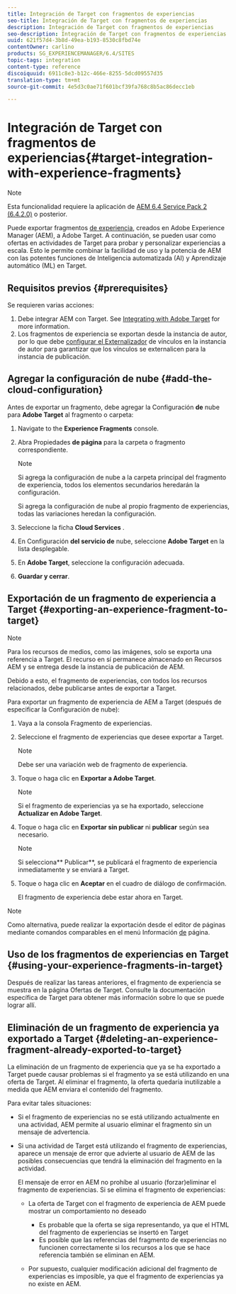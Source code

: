 ```yaml
---
title: Integración de Target con fragmentos de experiencias
seo-title: Integración de Target con fragmentos de experiencias
description: Integración de Target con fragmentos de experiencias
seo-description: Integración de Target con fragmentos de experiencias
uuid: 621f57d4-3b8d-49ea-b193-8530c8fbd74e
contentOwner: carlino
products: SG_EXPERIENCEMANAGER/6.4/SITES
topic-tags: integration
content-type: reference
discoiquuid: 6911c8e3-b12c-466e-8255-5dcd09557d35
translation-type: tm+mt
source-git-commit: 4e5d3c0ae71f601bcf39fa768c8b5ac86decc1eb

---
```



# Integración de Target con fragmentos de experiencias{#target-integration-with-experience-fragments}

>[!NOTE]
>
>Esta funcionalidad requiere la aplicación de [AEM 6.4 Service Pack 2 (6.4.2.0)](/help/release-notes/sp-release-notes.md) o posterior.

Puede exportar fragmentos [de experiencia](/help/sites-authoring/experience-fragments.md), creados en Adobe Experience Manager (AEM), a Adobe Target. A continuación, se pueden usar como ofertas en actividades de Target para probar y personalizar experiencias a escala. Esto le permite combinar la facilidad de uso y la potencia de AEM con las potentes funciones de Inteligencia automatizada (AI) y Aprendizaje automático (ML) en Target.

## Requisitos previos {#prerequisites}

Se requieren varias acciones:

1. Debe integrar AEM con Target. See [Integrating with Adobe Target](/help/sites-administering/target.md) for more information.
1. Los fragmentos de experiencia se exportan desde la instancia de autor, por lo que debe [configurar el Externalizador](/help/sites-developing/externalizer.md) de vínculos en la instancia de autor para garantizar que los vínculos se externalicen para la instancia de publicación.

## Agregar la configuración de nube {#add-the-cloud-configuration}

Antes de exportar un fragmento, debe agregar la Configuración **de** nube para **Adobe Target** al fragmento o carpeta:

1. Navigate to the **Experience Fragments** console.
1. Abra Propiedades **de página** para la carpeta o fragmento correspondiente.

   >[!NOTE]
   >
   >Si agrega la configuración de nube a la carpeta principal del fragmento de experiencia, todos los elementos secundarios heredarán la configuración.
   >
   >Si agrega la configuración de nube al propio fragmento de experiencias, todas las variaciones heredan la configuración.

1. Seleccione la ficha **Cloud Services** .

1. En Configuración **del servicio de** nube, seleccione **Adobe Target** en la lista desplegable.
1. En **Adobe Target**, seleccione la configuración adecuada.

1. **Guardar y cerrar**.

## Exportación de un fragmento de experiencia a Target {#exporting-an-experience-fragment-to-target}

>[!NOTE]
>
>Para los recursos de medios, como las imágenes, solo se exporta una referencia a Target. El recurso en sí permanece almacenado en Recursos AEM y se entrega desde la instancia de publicación de AEM.
>
>Debido a esto, el fragmento de experiencias, con todos los recursos relacionados, debe publicarse antes de exportar a Target.

Para exportar un fragmento de experiencia de AEM a Target (después de especificar la Configuración de nube):

1. Vaya a la consola Fragmento de experiencias.
1. Seleccione el fragmento de experiencias que desee exportar a Target.

   >[!NOTE]
   >
   >Debe ser una variación web de fragmento de experiencia.

1. Toque o haga clic en **Exportar a Adobe Target**.

   >[!NOTE]
   >
   >Si el fragmento de experiencias ya se ha exportado, seleccione **Actualizar en Adobe Target**.

1. Toque o haga clic en **Exportar sin publicar** ni **publicar** según sea necesario.

   >[!NOTE]
   >
   >Si selecciona** Publicar**, se publicará el fragmento de experiencia inmediatamente y se enviará a Target.

1. Toque o haga clic en **Aceptar** en el cuadro de diálogo de confirmación.

   El fragmento de experiencia debe estar ahora en Target.

>[!NOTE]
>
>Como alternativa, puede realizar la exportación desde el editor de páginas mediante comandos comparables en el menú Información [de](/help/sites-authoring/author-environment-tools.md#page-information) página.

## Uso de los fragmentos de experiencias en Target {#using-your-experience-fragments-in-target}

Después de realizar las tareas anteriores, el fragmento de experiencia se muestra en la página Ofertas de Target. Consulte la documentación [](https://experiencecloud.adobe.com/resources/help/en_US/target/target/aem-experience-fragments.html) específica de Target para obtener más información sobre lo que se puede lograr allí.

## Eliminación de un fragmento de experiencia ya exportado a Target {#deleting-an-experience-fragment-already-exported-to-target}

La eliminación de un fragmento de experiencia que ya se ha exportado a Target puede causar problemas si el fragmento ya se está utilizando en una oferta de Target. Al eliminar el fragmento, la oferta quedaría inutilizable a medida que AEM enviara el contenido del fragmento.

Para evitar tales situaciones:

* Si el fragmento de experiencias no se está utilizando actualmente en una actividad, AEM permite al usuario eliminar el fragmento sin un mensaje de advertencia.
* Si una actividad de Target está utilizando el fragmento de experiencias, aparece un mensaje de error que advierte al usuario de AEM de las posibles consecuencias que tendrá la eliminación del fragmento en la actividad.

   El mensaje de error en AEM no prohíbe al usuario (forzar)eliminar el fragmento de experiencias. Si se elimina el fragmento de experiencias:

   * La oferta de Target con el fragmento de experiencia de AEM puede mostrar un comportamiento no deseado

      * Es probable que la oferta se siga representando, ya que el HTML del fragmento de experiencias se insertó en Target
      * Es posible que las referencias del fragmento de experiencias no funcionen correctamente si los recursos a los que se hace referencia también se eliminan en AEM.
   * Por supuesto, cualquier modificación adicional del fragmento de experiencias es imposible, ya que el fragmento de experiencias ya no existe en AEM.


